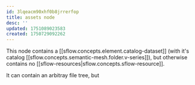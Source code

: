 ```yaml
---
id: 3lqeacm90xhf0b8jrrerfop
title: assets node
desc: ''
updated: 1751089023583
created: 1750729092262
---
```


This node contains a [[sflow.concepts.element.catalog-dataset]] (with it's catalog [[sflow.concepts.semantic-mesh.folder.v-series]]), but otherwise contains no [[sflow-resources|sflow.concepts.sflow-resource]]. 

It can contain an arbitray file tree, but 